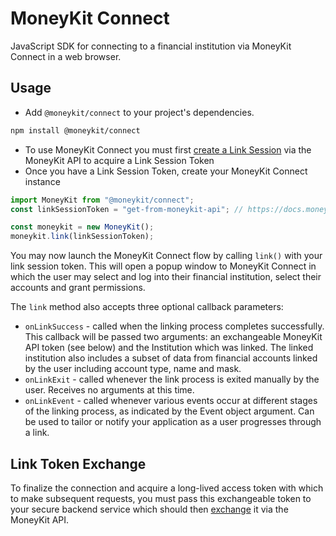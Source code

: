 # MoneyKit Connect

JavaScript SDK for connecting to a financial institution via MoneyKit Connect in a web browser.

## Usage

- Add `@moneykit/connect` to your project's dependencies.

```sh
npm install @moneykit/connect
```

- To use MoneyKit Connect you must first [create a Link Session](https://docs.moneykit.com/openapi/core/#operation/create_link_session) via the MoneyKit API to acquire a Link Session Token
- Once you have a Link Session Token, create your MoneyKit Connect instance

```js
import MoneyKit from "@moneykit/connect";
const linkSessionToken = "get-from-moneykit-api"; // https://docs.moneykit.com/openapi/core/#operation/create_link_session

const moneykit = new MoneyKit();
moneykit.link(linkSessionToken);
```

You may now launch the MoneyKit Connect flow by calling `link()` with your link session token. This will open a popup window to MoneyKit Connect in which the user may select and log into their financial institution, select their accounts and grant permissions.

The `link` method also accepts three optional callback parameters:

- `onLinkSuccess` - called when the linking process completes successfully. This callback will be passed two arguments: an exchangeable MoneyKit API token (see below) and the Institution which was linked. The linked institution also includes a subset of data from financial accounts linked by the user including account type, name and mask.
- `onLinkExit` - called whenever the link process is exited manually by the user. Receives no arguments at this time.
- `onLinkEvent` - called whenever various events occur at different stages of the linking process, as indicated by the Event object argument. Can be used to tailor or notify your application as a user progresses through a link.

## Link Token Exchange

To finalize the connection and acquire a long-lived access token with which to make subsequent requests, you must pass this exchangeable token to your secure backend service which should then [exchange](https://docs.moneykit.com/openapi/core/#operation/exchange_token) it via the MoneyKit API.
